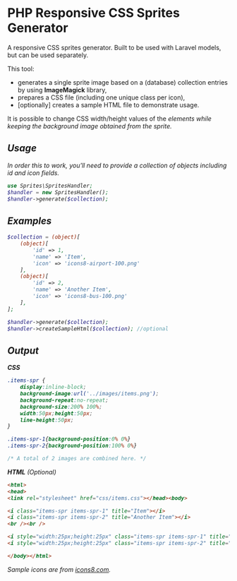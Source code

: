 # PHP Responsive CSS Sprites Generator

A responsive CSS sprites generator. Built to be used with Laravel models, but can be used separately.

This tool:
- generates a single sprite image based on a (database) collection entries by using **ImageMagick** library, 
- prepares a CSS file (including one unique class per icon),
- [optionally] creates a sample HTML file to demonstrate usage. 

It is possible to change CSS width/height values of the <i> elements while keeping the background image obtained from the sprite. 

## Usage
In order this to work, you'll need to provide a collection of objects including id and *icon* fields.

```php
use Sprites\SpritesHandler;
$handler = new SpritesHandler();
$handler->generate($collection);
```

## Examples

```php
$collection = (object)[
    (object)[
        'id' => 1,
        'name' => 'Item',
        'icon' => 'icons8-airport-100.png'
    ],
    (object)[
        'id' => 2,
        'name' => 'Another Item',
        'icon' => 'icons8-bus-100.png'
    ],
];

$handler->generate($collection);
$handler->createSampleHtml($collection); //optional
```

## Output

**CSS**

```css
.items-spr {
	display:inline-block;
	background-image:url('../images/items.png');
	background-repeat:no-repeat;
	background-size:200% 100%;
	width:50px;height:50px;
	line-height:50px;
}

.items-spr-1{background-position:0% 0%}
.items-spr-2{background-position:100% 0%}

/* A total of 2 images are combined here. */
```

**HTML** (Optional)

```html
<html>
<head>
<link rel="stylesheet" href="css/items.css"></head><body>

<i class="items-spr items-spr-1" title="Item"></i>
<i class="items-spr items-spr-2" title="Another Item"></i>
<br /><br />

<i style="width:25px;height:25px" class="items-spr items-spr-1" title="Item"></i>
<i style="width:25px;height:25px" class="items-spr items-spr-2" title="Another Item"></i>

</body></html>
```

Sample icons are from [icons8.com](https://icons8.com).
